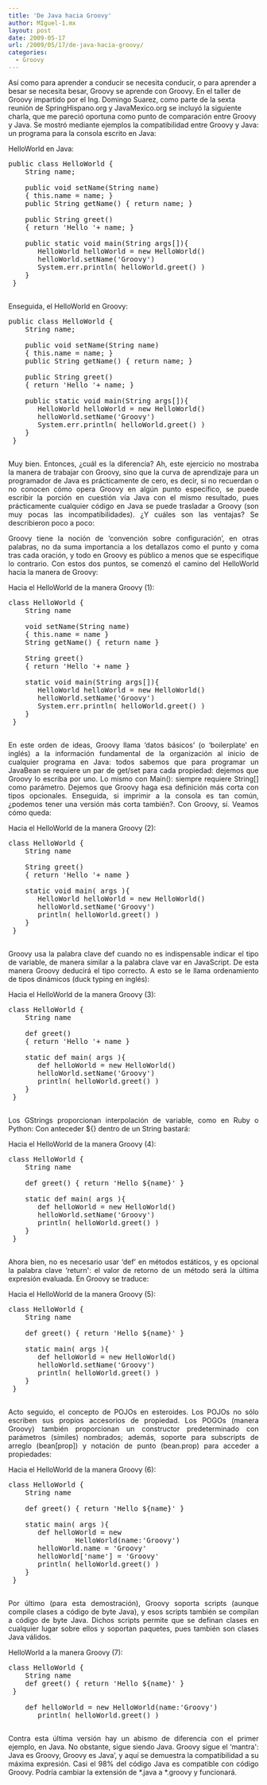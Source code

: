 ---title: 'De Java hacia Groovy'author: MIguel-1.mxlayout: postdate: 2009-05-17url: /2009/05/17/de-java-hacia-groovy/categories:  - Groovy---<!--originalDate: 2009-06-19-->  As&iacute; como para aprender a conducir se necesita conducir, o para aprender a besar se necesita besar, Groovy se aprende con Groovy. En el taller de Groovy impartido por el Ing. Domingo Suarez, como parte de la sexta reuni&oacute;n de SpringHispano.org y JavaMexico.org se incluy&oacute; la siguiente charla, que me pareci&oacute; oportuna como punto de comparaci&oacute;n entre Groovy y Java. Se mostr&oacute; mediante ejemplos la compatibilidad entre Groovy y Java: un programa para la consola escrito en Java:<!-- break --><p align='justify'>  HelloWorld en Java:</p><pre class='brush:java'>public class HelloWorld {    String name;     public void setName(String name)    { this.name = name; }    public String getName() { return name; }     public String greet()    { return 'Hello '+ name; }     public static void main(String args[]){       HelloWorld helloWorld = new HelloWorld()       helloWorld.setName('Groovy')       System.err.println( helloWorld.greet() )    } } </pre><p align='justify'>  Enseguida, el HelloWorld en Groovy:</p><pre class='brush:groovy'>public class HelloWorld {    String name;     public void setName(String name)    { this.name = name; }    public String getName() { return name; }     public String greet()    { return 'Hello '+ name; }     public static void main(String args[]){       HelloWorld helloWorld = new HelloWorld()       helloWorld.setName('Groovy')       System.err.println( helloWorld.greet() )    } } </pre><p align='justify'>  Muy bien. Entonces, &iquest;cu&aacute;l es la diferencia? Ah, este ejercicio no mostraba la manera de trabajar con Groovy, sino que la curva de aprendizaje para un programador de Java es pr&aacute;cticamente de cero, es decir, si no recuerdan o no conocen c&oacute;mo opera Groovy en alg&uacute;n punto espec&iacute;fico, se puede escribir la porci&oacute;n en cuesti&oacute;n v&iacute;a Java con el mismo resultado, pues pr&aacute;cticamente cualquier c&oacute;digo en Java se puede trasladar a Groovy (son muy pocas las incompatibilidades). &iquest;Y cu&aacute;les son las ventajas? Se describieron poco a poco:</p><p align='justify'>  Groovy tiene la noci&oacute;n de &#8216;convenci&oacute;n sobre configuraci&oacute;n&#8217;, en otras palabras, no da suma importancia a los detallazos como el punto y coma tras cada oraci&oacute;n, y todo en Groovy es p&uacute;blico a menos que se especifique lo contrario. Con estos dos puntos, se comenz&oacute; el camino del HelloWorld hacia la manera de Groovy:</p><p align='justify'>  Hacia el HelloWorld de la manera Groovy (1):</p><pre class='brush:groovy'>class HelloWorld {    String name     void setName(String name)    { this.name = name }    String getName() { return name }     String greet()    { return 'Hello '+ name }     static void main(String args[]){       HelloWorld helloWorld = new HelloWorld()       helloWorld.setName('Groovy')       System.err.println( helloWorld.greet() )    } } </pre><p align='justify'>  En este orden de ideas, Groovy llama &#8216;datos b&aacute;sicos&#8217; (o &#8216;boilerplate&#8217; en ingl&eacute;s) a la informaci&oacute;n fundamental de la organizaci&oacute;n al inicio de cualquier programa en Java: todos sabemos que para programar un JavaBean se requiere un par de get/set para cada propiedad: dejemos que Groovy lo escriba por uno. Lo mismo con Main(): siempre requiere String[] como par&aacute;metro. Dejemos que Groovy haga esa definici&oacute;n m&aacute;s corta con tipos opcionales. Enseguida, si imprimir a la consola es tan com&uacute;n, &iquest;podemos tener una versi&oacute;n m&aacute;s corta tambi&eacute;n?. Con Groovy, s&iacute;. Veamos c&oacute;mo queda:</p><p align='justify'>  Hacia el HelloWorld de la manera Groovy (2):</p><pre class='brush:groovy'>class HelloWorld {    String name     String greet()    { return 'Hello '+ name }     static void main( args ){       HelloWorld helloWorld = new HelloWorld()       helloWorld.setName('Groovy')       println( helloWorld.greet() )    } } </pre><p align='justify'>  Groovy usa la palabra clave def cuando no es indispensable indicar el tipo de variable, de manera similar a la palabra clave var en JavaScript. De esta manera Groovy deducir&aacute; el tipo correcto. A esto se le llama ordenamiento de tipos din&aacute;micos (duck typing en ingl&eacute;s):</p><p align='justify'>  Hacia el HelloWorld de la manera Groovy (3):</p><pre class='brush:groovy'>class HelloWorld {    String name     def greet()    { return 'Hello '+ name }     static def main( args ){       def helloWorld = new HelloWorld()       helloWorld.setName('Groovy')       println( helloWorld.greet() )    } } </pre><p align='justify'>  Los GStrings proporcionan interpolaci&oacute;n de variable, como en Ruby o Python: Con anteceder ${} dentro de un String bastar&aacute;:</p><p align='justify'>  Hacia el HelloWorld de la manera Groovy (4):</p><pre class='brush:groovy'>class HelloWorld {    String name     def greet() { return 'Hello ${name}' }     static def main( args ){       def helloWorld = new HelloWorld()       helloWorld.setName('Groovy')       println( helloWorld.greet() )    } } </pre><p align='justify'>  Ahora bien, no es necesario usar &#8216;def&#8217; en m&eacute;todos est&aacute;ticos, y es opcional la palabra clave &#8216;return': el valor de retorno de un m&eacute;todo ser&aacute; la &uacute;ltima expresi&oacute;n evaluada. En Groovy se traduce:</p><p align='justify'>  Hacia el HelloWorld de la manera Groovy (5):</p><pre class='brush:groovy'>class HelloWorld {    String name     def greet() { return 'Hello ${name}' }     static main( args ){       def helloWorld = new HelloWorld()       helloWorld.setName('Groovy')       println( helloWorld.greet() )    } } </pre><p align='justify'>  Acto seguido, el concepto de POJOs en esteroides. Los POJOs no s&oacute;lo escriben sus propios accesorios de propiedad. Los POGOs (manera Groovy) tambi&eacute;n proporcionan un constructor predeterminado con par&aacute;metros (s&iacute;miles) nombrados; adem&aacute;s, soporte para subscripts de arreglo (bean[prop]) y notaci&oacute;n de punto (bean.prop) para acceder a propiedades:</p><p align='justify'>  Hacia el HelloWorld de la manera Groovy (6):</p><pre class='brush:groovy'>class HelloWorld {    String name     def greet() { return 'Hello ${name}' }     static main( args ){       def helloWorld = new                HelloWorld(name:'Groovy')       helloWorld.name = 'Groovy'       helloWorld['name'] = 'Groovy'       println( helloWorld.greet() )    } } </pre><p align='justify'>  Por &uacute;ltimo (para esta demostraci&oacute;n), Groovy soporta scripts (aunque compile clases a c&oacute;digo de byte Java), y esos scripts tambi&eacute;n se compilan a c&oacute;digo de byte Java. Dichos scripts permite que se definan clases en cualquier lugar sobre ellos y soportan paquetes, pues tambi&eacute;n son clases Java v&aacute;lidos.</p><p align='justify'>  HelloWorld a la manera Groovy (7):</p><pre class='brush:groovy'>class HelloWorld {    String name    def greet() { return 'Hello ${name}' } }     def helloWorld = new HelloWorld(name:'Groovy')       println( helloWorld.greet() ) </pre><p align='justify'>  Contra esta &uacute;ltima versi&oacute;n hay un abismo de diferencia con el primer ejemplo, en Java. No obstante, sigue siendo Java. Groovy sigue el &#8216;mantra': Java es Groovy, Groovy es Java&#8217;, y aqu&iacute; se demuestra la compatibilidad a su m&aacute;xima expresi&oacute;n. Casi el 98% del c&oacute;digo Java es compatible con c&oacute;digo Groovy. Podr&iacute;a cambiar la extensi&oacute;n de *.java a *.groovy y funcionar&aacute;.</p>